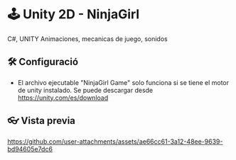 # 🕹️ Unity 2D - NinjaGirl

C#, UNITY
Animaciones, mecanicas de juego, sonidos


## 🛠️ Configuració

- El archivo ejecutable "NinjaGirl Game" solo funciona si se tiene el motor de unity instalado. Se puede descargar desde https://unity.com/es/download


## 👓 Vista previa



https://github.com/user-attachments/assets/ae66cc61-3a12-48ee-9639-bd94605e7dc6

